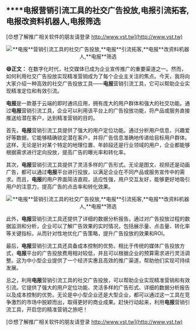 ## ****电报**营销引流工具的社交广告投放,**电报**引流拓客,**电报**改资料机器人,**电报**筛选**

[😍想了解推广相关软件的朋友请登录 http://www.vst.tw](http://www.vst.tw)

 <center><img src="https://vst.tw/MP4/tuiguang/png/0.png" alt="**电报**营销引流工具的社交广告投放,**电报**引流拓客,**电报**改资料机器人,**电报**筛选"></center>

**😄正文：**
在数字化时代，社交媒体已成为企业宣传推广的重要渠道之一。然而，如何利用社交广告投放实现精准营销成为了每个企业主关注的焦点。今天，我将向大家介绍一种高效的社交广告投放工具——**电报**营销引流工具，它可以帮助企业实现精准定位和有效引流。

**电报**是一款基于云端的即时通讯应用，拥有庞大的用户群体和强大的社交功能。通过**电报**营销引流工具，企业可以利用该平台上的广告投放功能，将产品或服务直接推送给潜在客户，达到精准营销的目的。

首先，**电报**营销引流工具提供了强大的用户定位功能。通过分析用户信息、兴趣爱好等数据，它能够精确锁定潜在客户，并将广告信息准确地传递给目标用户群体。这样，无论是针对某个特定的地理位置、年龄段还是行业领域的用户，企业都能够根据需求进行定向投放，提高广告的曝光率和转化率。

其次，**电报**营销引流工具提供了灵活多样的广告形式。无论是图文、视频还是动画广告，都可以通过**电报**平台进行投放，以满足企业在不同产品或服务宣传中的需求。而且，**电报**的用户界面简洁直观，适应性强，用户交互友好，能够更好地吸引用户的注意力，提高广告的点击率和转化效果。

 <center><img src="https://vst.tw/MP4/tuiguang/png/0.png" alt="**电报**营销引流工具的社交广告投放,**电报**引流拓客,**电报**改资料机器人,**电报**筛选"></center>

此外，**电报**营销引流工具还提供了详细的数据分析报告。通过对广告投放过程的数据监测和分析，企业可以了解广告效果的实时情况，包括展示量、点击量、转化率等关键指标，从而针对性地优化广告策略，提升广告投放的效果和ROI。

最后，**电报**营销引流工具还具备成本控制的优势。相比于传统的媒体广告投放方式，**电报**平台的广告投放费用相对较低，并且可以根据企业的预算需求进行灵活调整。这为中小型企业提供了一个经济实惠且高效的推广渠道，帮助他们实现可持续发展。

总之，利用**电报**营销引流工具的社交广告投放，可以帮助企业实现精准营销和有效引流。它提供了强大的用户定位功能、灵活多样的广告形式、详细的数据分析报告以及成本控制的优势。无论是中小型企业还是大型企业，都可以通过这一工具在竞争激烈的市场中脱颖而出，取得更好的商业成果。赶快行动起来，利用**电报**营销引流工具，开启您的精准营销之旅吧！

[😍想了解推广相关软件的朋友请登录 http://www.vst.tw](http://www.vst.tw)



